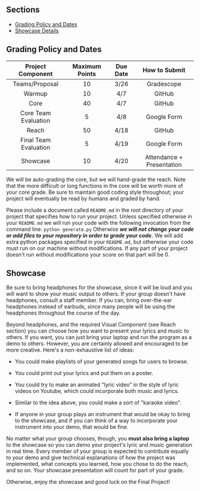 ## Sections

- [Grading Policy and Dates](#grading-policy-and-dates)
- [Showcase Details](#showcase)

## Grading Policy and Dates

| Project Component   | Maximum Points | Due Date | How to Submit |
|:-------------------:|:--------------:|:--------:|:-------------:|
|Teams/Proposal       |      10        |   3/26   | Gradescope    |
|Warmup               |      10        |   4/7    | GitHub        |
|Core                 |      40        |   4/7    | GitHub        |
|Core Team Evaluation |      5         |   4/8    | Google Form   |
|Reach                |      50        |   4/18   | GitHub        |
|Final Team Evaluation|      5         |   4/19   | Google Form   |
|Showcase             |      10        |   4/20   | Attendance + Presentation     |

We will be auto-grading the core, but we will hand-grade the reach. Note that the more difficult or long functions in the core will be worth more of your core grade. Be sure to maintain good coding style throughout; your project will eventually be read by humans and graded by hand.

Please include a document called ```README.md``` in the root directory of your project that specifies how to run your project. Unless specified otherwise in your ```README.md``` we will run your code with the following invocation from the command line: ```python generate.py``` Otherwise ***we will not change your code or add files to your repository in order to grade your code.*** We will add extra python packages specified in your ```README.md```, but otherwise your code must run on our machine without modifications. If any part of your project doesn't run without modifications your score on that part will be 0.

## Showcase

Be sure to bring headphones for the showcase, since it will be loud and you will want to show your music output to others. If your group doesn't have headphones, consult a staff member. If you can, bring over-the-ear headphones instead of earbuds, since many people will be using the headphones throughout the course of the day.

Beyond headphones, and the required Visual Component (see Reach section) you can choose how you want to present your lyrics and music to others. If you want, you can just bring your laptop and run the program as a demo to others. However, you are certainly allowed and encouraged to be more creative. Here's a non-exhaustive list of ideas:

- You could make playlists of your generated songs for users to browse.

- You could print out your lyrics and put them on a poster.

- You could try to make an animated "lyric video" in the style of lyric videos on Youtube, which could incorporate both music and lyrics. 

- Similar to the idea above, you could make a sort of "karaoke video".

- If anyone in your group plays an instrument that would be okay to bring to the showcase, and if you can think of a way to incorporate your instrument into your demo, that would be fine. 

No matter what your group chooses, though, you **must also bring a laptop** to the showcase so you can demo your project's lyric and music generation in real time. Every member of your group is expected to contribute equally to your demo and give technical explanations of how the project was implemented, what concepts you learned, how you chose to do the reach, and so on. Your showcase presentation will count for part of your grade.

Otherwise, enjoy the showcase and good luck on the Final Project!